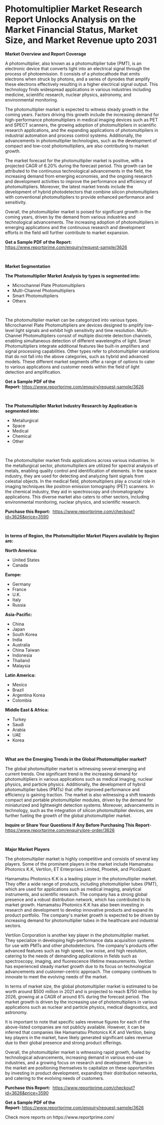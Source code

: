 <p><h1>Photomultiplier Market Research Report Unlocks Analysis on the Market Financial Status, Market Size, and Market Revenue upto 2031</h1></p><p><strong>Market Overview and Report Coverage</strong></p>
<p><p>A photomultiplier, also known as a photomultiplier tube (PMT), is an electronic device that converts light into an electrical signal through the process of photoemission. It consists of a photocathode that emits electrons when struck by photons, and a series of dynodes that amplify these electrons effectively resulting in a higher electrical signal output. This technology finds widespread applications in various industries including medicine, scientific research, nuclear physics, astronomy, and environmental monitoring.</p><p>The photomultiplier market is expected to witness steady growth in the coming years. Factors driving this growth include the increasing demand for high-performance photomultipliers in medical imaging devices such as PET and SPECT scanners, the growing adoption of photomultipliers in scientific research applications, and the expanding applications of photomultipliers in industrial automation and process control systems. Additionally, the advancements in photomultiplier technologies, such as the development of compact and low-cost photomultipliers, are also contributing to market growth.</p><p>The market forecast for the photomultiplier market is positive, with a projected CAGR of 6.20% during the forecast period. This growth can be attributed to the continuous technological advancements in the field, the increasing demand from emerging economies, and the ongoing research and development activities to improve the performance and efficiency of photomultipliers. Moreover, the latest market trends include the development of hybrid photodetectors that combine silicon photomultipliers with conventional photomultipliers to provide enhanced performance and sensitivity.</p><p>Overall, the photomultiplier market is poised for significant growth in the coming years, driven by the demand from various industries and technological advancements. The increasing adoption of photomultipliers in emerging applications and the continuous research and development efforts in the field will further contribute to market expansion.</p></p>
<p><strong>Get a Sample PDF of the Report:</strong> <a href="https://www.reportprime.com/enquiry/request-sample/3626">https://www.reportprime.com/enquiry/request-sample/3626</a></p>
<p>&nbsp;</p>
<p><strong>Market Segmentation</strong></p>
<p><strong>The Photomultiplier Market Analysis by types is segmented into:</strong></p>
<p><ul><li>Microchannel Plate Photomultipliers</li><li>Multi-Channel Photomultipliers</li><li>Smart Photomultipliers</li><li>Others</li></ul></p>
<p>&nbsp;</p>
<p><p>The photomultiplier market can be categorized into various types. Microchannel Plate Photomultipliers are devices designed to amplify low-level light signals and exhibit high sensitivity and time resolution. Multi-Channel Photomultipliers consist of multiple discrete detection channels, enabling simultaneous detection of different wavelengths of light. Smart Photomultipliers integrate additional features like built-in amplifiers and signal processing capabilities. Other types refer to photomultiplier variations that do not fall into the above categories, such as hybrid and advanced models. These different market segments offer a range of options to cater to various applications and customer needs within the field of light detection and amplification.</p></p>
<p><strong>Get a Sample PDF of the Report:</strong>&nbsp;<a href="https://www.reportprime.com/enquiry/request-sample/3626">https://www.reportprime.com/enquiry/request-sample/3626</a></p>
<p>&nbsp;</p>
<p><strong>The Photomultiplier Market Industry Research by Application is segmented into:</strong></p>
<p><ul><li>Metallurgical</li><li>Space</li><li>Medical</li><li>Chemical</li><li>Other</li></ul></p>
<p>&nbsp;</p>
<p><p>The photomultiplier market finds applications across various industries. In the metallurgical sector, photomultipliers are utilized for spectral analysis of metals, enabling quality control and identification of elements. In the space industry, they are used for detecting and analyzing faint signals from celestial objects. In the medical field, photomultipliers play a crucial role in imaging techniques like positron emission tomography (PET) scanners. In the chemical industry, they aid in spectroscopy and chromatography applications. This diverse market also caters to other sectors, including environmental monitoring, nuclear physics, and scientific research.</p></p>
<p><strong>Purchase this Report:</strong>&nbsp; <a href="https://www.reportprime.com/checkout?id=3626&price=3590">https://www.reportprime.com/checkout?id=3626&price=3590</a></p>
<p>&nbsp;</p>
<p><strong>In terms of Region, the Photomultiplier Market Players available by Region are:</strong></p>
<p>
    <p> <strong> North America: </strong>
        <ul>
            <li>United States</li>
            <li>Canada</li>
        </ul>
        </p> 
    <p> <strong> Europe: </strong>
        <ul>
            <li>Germany</li>
            <li>France</li>
            <li>U.K.</li>
            <li>Italy</li>
            <li>Russia</li>
        </ul>
        </p> 
    <p> <strong> Asia-Pacific: </strong>
        <ul>
            <li>China</li>
            <li>Japan</li>
            <li>South Korea</li>
            <li>India</li>
            <li>Australia</li>
            <li>China Taiwan</li>
            <li>Indonesia</li>
            <li>Thailand</li>
            <li>Malaysia</li>
        </ul>
        </p> 
    <p> <strong> Latin America: </strong>
        <ul>
            <li>Mexico</li>
            <li>Brazil</li>
            <li>Argentina Korea</li>
            <li>Colombia</li>
        </ul>
        </p> 
    <p> <strong> Middle East & Africa: </strong>
        <ul>
            <li>Turkey</li>
            <li>Saudi</li>
            <li>Arabia</li>
            <li>UAE</li>
            <li>Korea</li>
        </ul>
    </p>
    </p>
<p>&nbsp;</p>
<p><strong>What are the Emerging Trends in the Global Photomultiplier market?</strong></p>
<p><p>The global photomultiplier market is witnessing several emerging and current trends. One significant trend is the increasing demand for photomultipliers in various applications such as medical imaging, nuclear physics, and particle physics. Additionally, the development of hybrid photomultiplier tubes (PMTs) that offer improved performance and efficiency is gaining traction. The market is also witnessing a shift towards compact and portable photomultiplier modules, driven by the demand for miniaturized and lightweight detection systems. Moreover, advancements in technology, such as the integration of silicon photomultiplier devices, are further fueling the growth of the global photomultiplier market.</p></p>
<p><strong>Inquire or Share Your Questions If Any Before Purchasing This Report</strong>- <a href="https://www.reportprime.com/enquiry/pre-order/3626">https://www.reportprime.com/enquiry/pre-order/3626</a></p>
<p>&nbsp;</p>
<p><strong>Major Market Players</strong></p>
<p><p>The photomultiplier market is highly competitive and consists of several key players. Some of the prominent players in the market include Hamamatsu Photonics K.K, Vertilon, ET Enterprises Limited, Phoetek, and PicoQuant.</p><p>Hamamatsu Photonics K.K is a leading player in the photomultiplier market. They offer a wide range of products, including photomultiplier tubes (PMT), which are used for applications such as medical imaging, analytical instruments, and scientific research. The company has a strong global presence and a robust distribution network, which has contributed to its market growth. Hamamatsu Photonics K.K has also been investing in research and development to develop innovative products and expand its product portfolio. The company's market growth is expected to be driven by increasing demand for photomultiplier tubes in the healthcare and industrial sectors.</p><p>Vertilon Corporation is another key player in the photomultiplier market. They specialize in developing high-performance data acquisition systems for use with PMTs and other photodetectors. The company's products offer advanced features such as high speed, low noise, and high resolution, catering to the needs of demanding applications in fields such as spectroscopy, imaging, and fluorescence lifetime measurements. Vertilon has experienced steady market growth due to its focus on technological advancements and customer-centric approach. The company continues to innovate to meet the evolving needs of the market.</p><p>In terms of market size, the global photomultiplier market is estimated to be worth around $500 million in 2021 and is projected to reach $750 million by 2026, growing at a CAGR of around 8% during the forecast period. The market growth is driven by the increasing use of photomultipliers in various applications such as nuclear and particle physics, medical diagnostics, and astronomy.</p><p>It is important to note that specific sales revenue figures for each of the above-listed companies are not publicly available. However, it can be inferred that companies like Hamamatsu Photonics K.K and Vertilon, being key players in the market, have likely generated significant sales revenue due to their global presence and strong product offerings.</p><p>Overall, the photomultiplier market is witnessing rapid growth, fueled by technological advancements, increasing demand in various end-use industries, and a growing focus on research and development. Players in the market are positioning themselves to capitalize on these opportunities by investing in product development, expanding their distribution networks, and catering to the evolving needs of customers.</p></p>
<p><strong>Purchase this Report:</strong>&nbsp;&nbsp;<a href="https://www.reportprime.com/checkout?id=3626&price=3590">https://www.reportprime.com/checkout?id=3626&price=3590</a></p>
<p></p>
<p><strong>Get a Sample PDF of the Report:</strong>&nbsp;<a href="https://www.reportprime.com/enquiry/request-sample/3626">https://www.reportprime.com/enquiry/request-sample/3626</a></p>
<p>Check more reports on https://www.reportprime.com/</p>